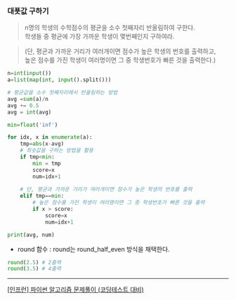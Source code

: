 ### 대푯값 구하기

> n명의 학생의 수학점수의 평균을 소수 첫째자리 반올림하여 구한다.   
> 학생들 중 평균에 가장 가까운 학생이 몇번째인지 구하여라.   

> (단, 평균과 가까운 거리가 여러개이면 점수가 높은 학생의 번호를 출력하고,   
> 높은 점수를 가진 학생이 여러명이면 그 중 학생번호가 빠른 것을 출력한다.)   

```python
n=int(input())
a=list(map(int, input().split()))

# 평균값을 소수 첫째자리에서 반올림하는 방법
avg =sum(a)/n
avg += 0.5
avg = int(avg)

min=float('inf')

for idx, x in enumerate(a):
    tmp=abs(x-avg)
    # 최솟값을 구하는 방법을 활용
    if tmp<min:
        min = tmp
        score=x
        num=idx+1
    
    # 단, 평균과 가까운 거리가 여러개이면 점수가 높은 학생의 번호를 출력
    elif tmp==min:
        # 높은 점수를 가진 학생이 여러명이면 그 중 학생번호가 빠른 것을 출력
        if x > score:
            score=x
            num=idx+1

print(avg, num)
```

- round 함수 : round는 round_half_even 방식을 채택한다.
```python
round(2.5) # 2출력
round(3.5) # 4출력
```
___
[[인프런] 파이썬 알고리즘 문제풀이 (코딩테스트 대비)](https://www.inflearn.com/course/%ED%8C%8C%EC%9D%B4%EC%8D%AC-%EC%95%8C%EA%B3%A0%EB%A6%AC%EC%A6%98-%EB%AC%B8%EC%A0%9C%ED%92%80%EC%9D%B4-%EC%BD%94%EB%94%A9%ED%85%8C%EC%8A%A4%ED%8A%B8#)
